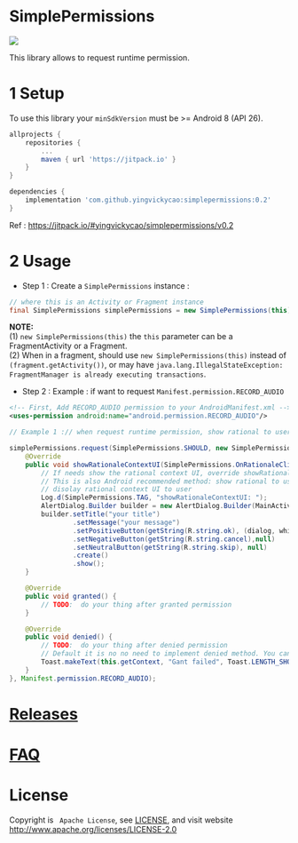 # SimplePermissions

[![](https://jitpack.io/v/yingvickycao/simplepermissions.svg)](https://jitpack.io/#yingvickycao/simplepermissions)


This library allows to request runtime permission.

# 1 Setup

To use this library your `minSdkVersion` must be >= Android 8 (API 26).

```gradle
allprojects {
    repositories {
        ...
        maven { url 'https://jitpack.io' }
    }
}

dependencies {
    implementation 'com.github.yingvickycao:simplepermissions:0.2'
}
```

Ref : https://jitpack.io/#yingvickycao/simplepermissions/v0.2

# 2 Usage

- Step 1 : Create a `SimplePermissions` instance :

```java
// where this is an Activity or Fragment instance
final SimplePermissions simplePermissions = new SimplePermissions(this);
```

**NOTE:**  
(1) `new SimplePermissions(this)` the `this` parameter can be a FragmentActivity or a Fragment.  
(2) When in a fragment, should use `new SimplePermissions(this)` instead of `(fragment.getActivity())`, or may have `java.lang.IllegalStateException: FragmentManager is already executing transactions`.

- Step 2 : Example : if want to request `Manifest.permission.RECORD_AUDIO`

```xml
<!-- First, Add RECORD_AUDIO permission to your AndroidManifest.xml -->
<uses-permission android:name="android.permission.RECORD_AUDIO"/>
```

```java
// Example 1 :// when request runtime permission, show rational to user when should

simplePermissions.request(SimplePermissions.SHOULD, new SimplePermissions.IPermissionCallback() {
    @Override
    public void showRationaleContextUI(SimplePermissions.OnRationaleClickListener rationaleOnClickListener) {
        // If needs show the rational context UI, override showRationaleContextUI to show your custom rational to user.
        // This is also Android recommended method: show rational to user when should.
        // disolay rational context UI to user
        Log.d(SimplePermissions.TAG, "showRationaleContextUI: ");
        AlertDialog.Builder builder = new AlertDialog.Builder(MainActivity.this);
        builder.setTitle("your title")
                .setMessage("your message")
                .setPositiveButton(getString(R.string.ok), (dialog, which) -> ationaleOnClickListener.onClick())
                .setNegativeButton(getString(R.string.cancel),null)
                .setNeutralButton(getString(R.string.skip), null)
                .create()
                .show();
    }

    @Override
    public void granted() {
        // TODO:  do your thing after granted permission
    }

    @Override
    public void denied() {
        // TODO:  do your thing after denied permission
        // Default it is no no need to implement denied method. You can also do something, such as shows a toast to notify user.
        Toast.makeText(this.getContext, "Gant failed", Toast.LENGTH_SHORT).show();
    }
}, Manifest.permission.RECORD_AUDIO);
```

# [Releases](./doc/Releases.md)

# [FAQ](./doc/FAQ.md)

# License

Copyright is ` Apache License`, see [LICENSE](./LICENSE),
and visit website http://www.apache.org/licenses/LICENSE-2.0
